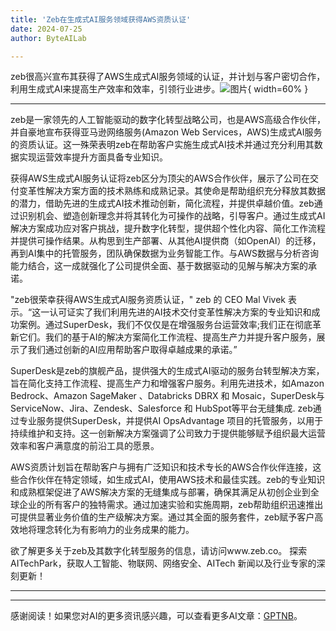 ```yaml
---
title: 'Zeb在生成式AI服务领域获得AWS资质认证'
date: 2024-07-25
author: ByteAILab

---
```


zeb很高兴宣布其获得了AWS生成式AI服务领域的认证，并计划与客户密切合作，利用生成式AI来提高生产效率和效率，引领行业进步。![图片](https://ai-techpark.com/wp-content/uploads/2024/07/Zeb-Achieves-A-960x540.jpg){ width=60% }

---
zeb是一家领先的人工智能驱动的数字化转型战略公司，也是AWS高级合作伙伴，并自豪地宣布获得亚马逊网络服务(Amazon Web Services，AWS)生成式AI服务的资质认证。这一殊荣表明zeb在帮助客户实施生成式AI技术并通过充分利用其数据实现运营效率提升方面具备专业知识。

获得AWS生成式AI服务认证将zeb区分为顶尖的AWS合作伙伴，展示了公司在交付变革性解决方案方面的技术熟练和成熟记录。其使命是帮助组织充分释放其数据的潜力，借助先进的生成式AI技术推动创新，简化流程，并提供卓越价值。zeb通过识别机会、塑造创新理念并将其转化为可操作的战略，引导客户。通过生成式AI解决方案成功应对客户挑战，提升数字化转型，提供超个性化内容、简化工作流程并提供可操作结果。从构思到生产部署、从其他AI提供商（如OpenAI）的迁移，再到AI集中的托管服务，团队确保数据为业务智能工作。与AWS数据与分析咨询能力结合，这一成就强化了公司提供全面、基于数据驱动的见解与解决方案的承诺。

"zeb很荣幸获得AWS生成式AI服务资质认证，" zeb 的 CEO Mal Vivek 表示。“这一认可证实了我们利用先进的AI技术交付变革性解决方案的专业知识和成功案例。通过SuperDesk，我们不仅仅是在增强服务台运营效率;我们正在彻底革新它们。我们的基于AI的解决方案简化工作流程、提高生产力并提升客户服务，展示了我们通过创新的AI应用帮助客户取得卓越成果的承诺。”

SuperDesk是zeb的旗舰产品，提供强大的生成式AI驱动的服务台转型解决方案，旨在简化支持工作流程、提高生产力和增强客户服务。利用先进技术，如Amazon Bedrock、Amazon SageMaker 、Databricks DBRX 和 Mosaic，SuperDesk与ServiceNow、Jira、Zendesk、Salesforce 和 HubSpot等平台无缝集成. zeb通过专业服务提供SuperDesk，并提供AI OpsAdvantage 项目的托管服务，以用于持续维护和支持。这一创新解决方案强调了公司致力于提供能够赋予组织最大运营效率和客户满意度的前沿工具的愿景。

AWS资质计划旨在帮助客户与拥有广泛知识和技术专长的AWS合作伙伴连接，这些合作伙伴在特定领域，如生成式AI，使用AWS技术和最佳实践。zeb的专业知识和成熟框架促进了AWS解决方案的无缝集成与部署，确保其满足从初创企业到全球企业的所有客户的独特需求。通过加速实验和实施周期，zeb帮助组织迅速推出可提供显著业务价值的生产级解决方案。通过其全面的服务套件，zeb赋予客户高效地将理念转化为有影响力的业务成果的能力。

欲了解更多关于zeb及其数字化转型服务的信息，请访问www.zeb.co。
探索AITechPark，获取人工智能、物联网、网络安全、AITech 新闻以及行业专家的深刻更新！


---
---
感谢阅读！如果您对AI的更多资讯感兴趣，可以查看更多AI文章：[GPTNB](https://gptnb.com)。